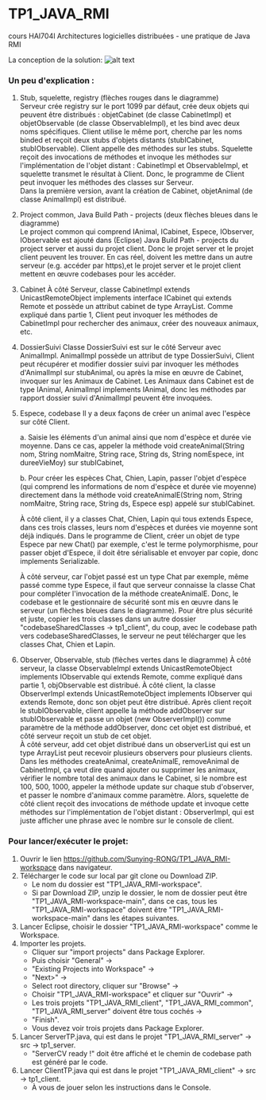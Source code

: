 # TP1_JAVA_RMI
cours HAI704I Architectures logicielles distribuées - une pratique de Java RMI

La conception de la solution: 
![alt text]()

### Un peu d'explication :
1. Stub, squelette, registry (flèches rouges dans le diagramme)  
Serveur crée registry sur le port 1099 par défaut, crée deux objets qui peuvent être distribués : objetCabinet (de classe CabinetImpl) et objetObservable (de classe ObservableImpl), et les bind avec deux noms spécifiques. Client utilise le même port, cherche par les noms binded et reçoit deux stubs d'objets distants (stubICabinet, stubIObservable). Client appelle des méthodes sur les stubs. Squelette reçoit des invocations de méthodes et invoque les méthodes sur l'implémentation de l'objet distant : CabinetImpl et ObservableImpl, et squelette transmet le résultat à Client. Donc, le programme de Client peut invoquer les méthodes des classes sur Serveur.  
Dans la première version, avant la création de Cabinet, objetAnimal (de classe AnimalImpl) est distribué.

2. Project common, Java Build Path - projects (deux flèches bleues dans le diagramme)  
Le project common qui comprend IAnimal, ICabinet, Espece, IObserver, IObservable est ajouté dans (Eclipse) Java Build Path - projects du project server et aussi du projet client. Donc le projet server et le projet client peuvent les trouver. En cas réel, doivent les mettre dans un autre serveur (e.g. accéder par https),et le projet server et le projet client mettent en œuvre codebases pour les accéder.  

3. Cabinet
À côté Serveur, classe CabinetImpl extends UnicastRemoteObject implements interface ICabinet qui extends Remote et possède un attribut cabinet de type ArrayList<IAnimal>. Comme expliqué dans partie 1, Client peut invoquer les méthodes de CabinetImpl pour rechercher des animaux, créer des nouveaux animaux, etc.

4. DossierSuivi
Classe DossierSuivi est sur le côté Serveur avec AnimalImpl. AnimalImpl possède un attribut de type DossierSuivi, Client peut récupérer et modifier dossier suivi par invoquer les méthodes d'AnimalImpl sur stubAnimal, ou après la mise en œuvre de Cabinet, invoquer sur les Animaux de Cabinet. Les Animaux dans Cabinet est de type IAnimal, AnimalImpl implements IAnimal, donc les méthodes par rapport dossier suivi d'AnimalImpl peuvent être invoquées.

5. Espece, codebase
Il y a deux façons de créer un animal avec l'espèce sur côté Client.

   a. Saisie les éléments d'un animal ainsi que nom d'espèce et durée vie moyenne. Dans ce cas, appeler la méthode void createAnimal(String nom, String nomMaitre, String race, String ds, String nomEspece, int dureeVieMoy) sur stubICabinet,

   b. Pour créer les espèces Chat, Chien, Lapin, passer l'objet d'espèce (qui comprend les informations de nom d'espèce et durée vie moyenne) directement dans la méthode void createAnimalE(String nom, String nomMaitre, String race, String ds, Espece esp) appelé sur stubICabinet.  

   À côté client, il y a classes Chat, Chien, Lapin qui tous extends Espece, dans ces trois classes, leurs nom d'espèces et durées vie moyenne sont déjà indiqués. Dans le programme de Client, créer un objet de type Espece par new Chat() par exemple, c'est le terme polymorphisme, pour passer objet d'Espece, il doit être sérialisable et envoyer par copie, donc implements Serializable.   

   À côté serveur, car l'objet passé est un type Chat par exemple, même passé comme type Espece, il faut que serveur connaisse la classe Chat pour compléter l'invocation de la méthode createAnimalE. Donc, le codebase et le gestionnaire de sécurité sont mis en œuvre dans le serveur (un flèches bleues dans le diagramme). Pour être plus sécurité et juste, copier les trois classes dans un autre dossier "codebaseSharedClasses -> tp1_client", du coup, avec le codebase path vers codebaseSharedClasses, le serveur ne peut télécharger que les classes Chat, Chien et Lapin.

6. Observer, Observable, stub (flèches vertes dans le diagramme)
À côté serveur, la classe ObservableImpl extends UnicastRemoteObject implements IObservable qui extends Remote, comme expliqué dans partie 1, objObservable est distribué.
À côté client, la classe ObserverImpl extends UnicastRemoteObject implements IObserver qui extends Remote, donc son objet peut être distribué. Après client reçoit le stubIObservable, client appelle la méthode addObserver sur stubIObservable et passe un objet (new ObserverImpl()) comme paramètre de la méthode addObserver, donc cet objet est distribué, et côté serveur reçoit un stub de cet objet.  
À côté serveur, add cet objet distribué dans un observerList qui est un type ArrayList<IObserver> peut recevoir plusieurs observers pour plusieurs clients. Dans les méthodes createAnimal, createAnimalE, removeAnimal de CabinetImpl, ça veut dire quand ajouter ou supprimer les animaux, vérifier le nombre total des animaux dans le Cabinet, si le nombre est 100, 500, 1000, appeler la méthode update sur chaque stub d'observer, et passer le nombre d'animaux comme paramètre.
Alors, squelette de côté client reçoit des invocations de méthode update et invoque cette méthodes sur l'implémentation de l'objet distant : ObserverImpl, qui est juste afficher une phrase avec le nombre sur le console de client.

### Pour lancer/exécuter le projet:
1. Ouvrir le lien https://github.com/Sunying-RONG/TP1_JAVA_RMI-workspace dans navigateur. 
2. Télécharger le code sur local par git clone ou Download ZIP.  
   - Le nom du dossier est "TP1_JAVA_RMI-workspace". 
   - Si par Download ZIP, unzip le dossier, le nom de dossier peut être "TP1_JAVA_RMI-workspace-main", dans ce cas, tous les "TP1_JAVA_RMI-workspace" doivent être "TP1_JAVA_RMI-workspace-main" dans les étapes suivantes.
3. Lancer Eclipse, choisir le dossier "TP1_JAVA_RMI-workspace" comme le Workspace.
4. Importer les projets.
   - Cliquer sur "import projects" dans Package Explorer. 
   - Puis choisir "General" -> 
   - "Existing Projects into Workspace" ->
   - "Next>" -> 
   - Select root directory, cliquer sur "Browse" -> 
   - Choisir "TP1_JAVA_RMI-workspace" et cliquer sur "Ouvrir" -> 
   - Les trois projets "TP1_JAVA_RMI_client", "TP1_JAVA_RMI_common", "TP1_JAVA_RMI_server" doivent être tous cochés -> 
   - "Finish". 
   - Vous devez voir trois projets dans Package Explorer.
5. Lancer ServerTP.java, qui est dans le projet "TP1_JAVA_RMI_server" -> src -> tp1_server.
   - "ServerCV ready !" doit être affiché et le chemin de codebase path est généré par le code.
6. Lancer ClientTP.java qui est dans le projet "TP1_JAVA_RMI_client" -> src -> tp1_client.
   - À vous de jouer selon les instructions dans le Console.




